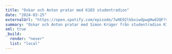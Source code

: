 ```yaml
---
title: "Oskar och Anton pratar med K103 studentradion"
date: "2024-03-25"
externalUrl: "https://open.spotify.com/episode/7w9E92lkbxiwdpwgHwd2QF?si=cd615a4bfad64b59"
summary: "Oskar och Anton pratar med Simon Krüger från studentradion K103 om Hundhuvudet"
xml: true
_build:
  render: "never"
  list: "local"
---
```


